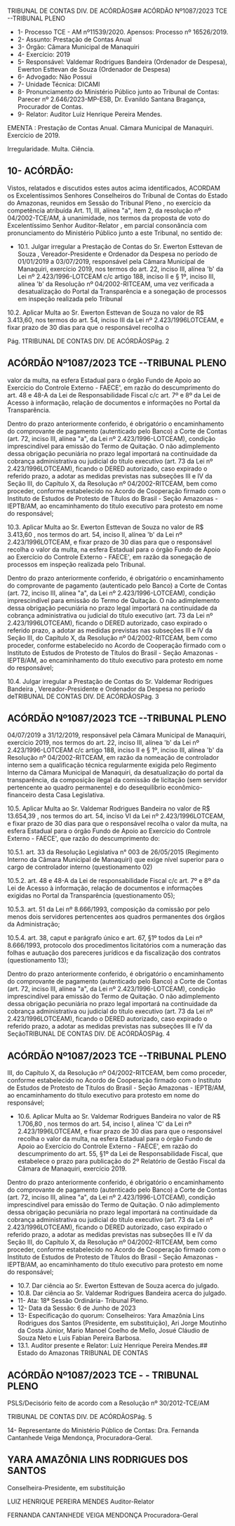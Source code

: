 TRIBUNAL DE CONTAS DIV. DE ACÓRDÃOS## ACÓRDÃO Nº1087/2023  TCE --TRIBUNAL PLENO

- 1- Processo TCE - AM nº11539/2020. Apensos: Processo nº  16526/2019.
- 2- Assunto: Prestação de Contas Anual
- 3- Órgão: Câmara Municipal de Manaquiri
- 4- Exercício: 2019
- 5- Responsável: Valdemar  Rodrigues  Bandeira  (Ordenador  de  Despesa),  Ewerton Esttevan de Souza (Ordenador de Despesa)
- 6- Advogado: Não Possui
- 7- Unidade Técnica: DICAMI
- 8- Pronunciamento  do  Ministério  Público  junto  ao  Tribunal  de  Contas: Parecer  nº 2.646/2023-MP-ESB, Dr. Evanildo Santana Bragança, Procurador de Contas.
- 9- Relator: Auditor Luiz Henrique Pereira Mendes.

EMENTA : Prestação  de  Contas  Anual. Câmara Municipal de Manaquiri. Exercício de 2019.

Irregularidade. Multa. Ciência.

## 10-  ACÓRDÃO:

Vistos, relatados e discutidos estes autos acima identificados, ACORDAM os Excelentíssimos Senhores Conselheiros do Tribunal de Contas do Estado do Amazonas, reunidos em Sessão do Tribunal Pleno , no exercício da competência atribuída Art. 11, III, alínea  "a",  item  2,  da  resolução  nº  04/2002-TCE/AM, à  unanimidade, nos  termos  da proposta de voto do Excelentíssimo Senhor Auditor-Relator , em parcial consonância com pronunciamento do Ministério Público junto a este Tribunal, no sentido de:

- 10.1. Julgar irregular a Prestação de Contas do Sr. Ewerton Esttevan de Souza ,  Vereador-Presidente e Ordenador da Despesa no período de 01/01/2019  a  03/07/2019,  responsável  pela  Câmara  Municipal  de Manaquiri, exercício 2019, nos termos do art. 22, inciso III, alínea 'b' da Lei nº 2.423/1996-LOTCEAM c/c artigo 188, inciso II e § 1º, inciso III, alínea  'b'  da  Resolução  nº  04/2002-RITCEAM,  uma  vez  verificada  a desatualização do Portal da Transparência e a sonegação de processos em inspeção realizada pelo Tribunal

10.2. Aplicar  Multa ao Sr.  Ewerton  Esttevan  de  Souza no  valor  de R$ 3.413,60, nos  termos  do  art.  54,  inciso  III  da  Lei  nº  2.423/1996LOTCEAM, e fixar prazo de 30 dias para que o responsável recolha o

Pág. 1TRIBUNAL DE CONTAS DIV. DE ACÓRDÃOSPág. 2

## ACÓRDÃO Nº1087/2023  TCE --TRIBUNAL PLENO

valor  da  multa,  na  esfera  Estadual  para  o  órgão  Fundo  de  Apoio  ao Exercício do Controle Externo - FAECE', em razão do descumprimento do art. 48 e 48-A da Lei de Responsabilidade Fiscal c/c art. 7º e 8º da Lei de Acesso à informação, relação de documentos e informações no Portal da Transparência.

Dentro do prazo anteriormente conferido, é obrigatório o encaminhamento  do  comprovante  de  pagamento  (autenticado  pelo Banco)  a Corte  de  Contas  (art.  72,  inciso  III,  alínea  "a", da  Lei  nº 2.423/1996-LOTCEAM),  condição  imprescindível  para  emissão  do Termo de Quitação. O não adimplemento dessa obrigação pecuniária no prazo legal importará na continuidade da cobrança administrativa ou judicial do título executivo (art. 73 da Lei nº 2.423/1996LOTCEAM), ficando  o  DERED  autorizado,  caso  expirado  o  referido prazo, a adotar as medidas previstas nas subseções III e IV da Seção III, do  Capítulo  X, da  Resolução  nº  04/2002-RITCEAM,  bem  como proceder, conforme estabelecido no Acordo de Cooperação firmado com o Instituto de Estudos de Protesto de Títulos do Brasil - Seção Amazonas - IEPTB/AM, ao encaminhamento do título executivo para protesto em nome do responsável;

10.3. Aplicar  Multa ao Sr.  Ewerton  Esttevan  de  Souza no  valor  de R$ 3.413,60 , nos termos do art. 54, inciso II, alínea 'b' da Lei nº 2.423/1996LOTCEAM, e fixar prazo de 30 dias para que o responsável recolha o valor  da  multa,  na  esfera  Estadual  para  o  órgão  Fundo  de  Apoio  ao Exercício do Controle Externo - FAECE', em razão da sonegação de processos em inspeção realizada pelo Tribunal.

Dentro do prazo anteriormente conferido, é obrigatório o encaminhamento  do  comprovante  de  pagamento  (autenticado  pelo Banco)  a Corte  de  Contas  (art.  72,  inciso  III,  alínea  "a", da  Lei  nº 2.423/1996-LOTCEAM),  condição  imprescindível  para  emissão  do Termo de Quitação. O não adimplemento dessa obrigação pecuniária no prazo legal importará na continuidade da cobrança administrativa ou judicial do título executivo (art. 73 da Lei nº 2.423/1996LOTCEAM), ficando  o  DERED  autorizado,  caso  expirado  o  referido prazo, a adotar as medidas previstas nas subseções III e IV da Seção III, do  Capítulo  X, da  Resolução  nº  04/2002-RITCEAM,  bem  como proceder, conforme estabelecido no Acordo de Cooperação firmado com o Instituto de Estudos de Protesto de Títulos do Brasil - Seção Amazonas - IEPTB/AM, ao encaminhamento do título executivo para protesto em nome do responsável;

10.4. Julgar irregular a  Prestação de Contas do Sr. Valdemar Rodrigues Bandeira , Vereador-Presidente e Ordenador da Despesa no período deTRIBUNAL DE CONTAS DIV. DE ACÓRDÃOSPág. 3

## ACÓRDÃO Nº1087/2023  TCE --TRIBUNAL PLENO

04/07/2019  a  31/12/2019,  responsável  pela  Câmara  Municipal  de Manaquiri, exercício 2019, nos termos do art. 22, inciso III, alínea 'b' da Lei nº 2.423/1996-LOTCEAM c/c artigo 188, inciso II e § 1º, inciso III, alínea 'b' da Resolução nº 04/2002-RITCEAM, em razão da nomeação de controlador interno sem a qualificação técnica regularmente exigida pelo Regimento  Interno da Câmara  Municipal de Manaquiri, da desatualização  do  portal  da  transparência,  da  composição  ilegal  da comissão de licitação (sem servidor pertencente ao quadro permanente) e do desequilíbrio econômico-financeiro desta Casa Legislativa.

10.5. Aplicar Multa ao Sr.  Valdemar Rodrigues Bandeira no valor de R$ 13.654,39 , nos  termos  do  art.  54,  inciso  VI  da  Lei  nº  2.423/1996LOTCEAM, e fixar prazo de 30 dias para que o responsável recolha o valor  da  multa,  na  esfera  Estadual  para  o  órgão  Fundo  de  Apoio  ao Exercício do Controle Externo - FAECE', que razão do descumprimento do:

10.5.1. art. 33 da Resolução Legislativa n° 003 de 26/05/2015 (Regimento Interno  da  Câmara Municipal  de  Manaquiri) que  exige  nível  superior  para  o  cargo  de  controlador interno (questionamento 02)

10.5.2. art. 48 e 48-A da Lei de responsabilidade Fiscal c/c art. 7º  e  8º  da  Lei  de  Acesso  à  informação,  relação  de documentos e informações exigidas no Portal da Transparência (questionamento 05);

10.5.3. art. 51 da Lei nº 8.666/1993, composição da comissão por pelo menos dois servidores pertencentes aos quadros permanentes dos órgãos da Administração;

10.5.4. art. 38, caput e parágrafo único e art. 67, §1º todos da Lei nº 8.666/1993, protocolo dos procedimentos licitatórios com a numeração das folhas e autuação dos pareceres jurídicos e da fiscalização dos contratos (questionamento 13);

Dentro do prazo anteriormente conferido, é obrigatório o encaminhamento  do  comprovante  de  pagamento  (autenticado  pelo Banco)  a  Corte  de  Contas  (art.  72,  inciso  III,  alínea  "a", da  Lei  nº 2.423/1996-LOTCEAM),  condição  imprescindível  para  emissão  do Termo de Quitação. O não adimplemento dessa obrigação pecuniária no prazo legal importará na continuidade da cobrança administrativa ou judicial do título executivo (art. 73 da Lei nº 2.423/1996LOTCEAM), ficando  o  DERED  autorizado,  caso  expirado  o  referido prazo, a adotar as medidas previstas nas subseções III e IV da SeçãoTRIBUNAL DE CONTAS DIV. DE ACÓRDÃOSPág. 4

## ACÓRDÃO Nº1087/2023  TCE --TRIBUNAL PLENO

III, do  Capítulo  X, da  Resolução  nº  04/2002-RITCEAM,  bem  como proceder, conforme estabelecido no Acordo de Cooperação firmado com o Instituto de Estudos de Protesto de Títulos do Brasil - Seção Amazonas - IEPTB/AM, ao encaminhamento do título executivo para protesto em nome do responsável;

- 10.6. Aplicar Multa ao Sr. Valdemar Rodrigues Bandeira no valor de R$ 1.706,80 , nos termos do art. 54, inciso I, alínea 'C' da Lei nº 2.423/1996LOTCEAM, e fixar prazo de 30 dias para que o responsável recolha o valor  da  multa,  na  esfera  Estadual  para  o  órgão  Fundo  de  Apoio  ao Exercício do Controle Externo - FAECE', em razão do descumprimento do  art.  55,  §1º  da  Lei  de  Responsabilidade  Fiscal,  que  estabelece  o prazo para publicação do 2º Relatório de Gestão Fiscal da Câmara de Manaquiri, exercício 2019.

Dentro do prazo anteriormente conferido, é obrigatório o encaminhamento  do  comprovante  de  pagamento  (autenticado  pelo Banco)  a Corte  de  Contas  (art.  72,  inciso  III,  alínea  "a", da  Lei  nº 2.423/1996-LOTCEAM),  condição  imprescindível  para  emissão  do Termo de Quitação. O não adimplemento dessa obrigação pecuniária no prazo legal importará na continuidade da cobrança administrativa ou judicial do título executivo (art. 73 da Lei nº 2.423/1996LOTCEAM), ficando  o  DERED  autorizado,  caso  expirado  o  referido prazo, a adotar as medidas previstas nas subseções III e IV da Seção III, do  Capítulo  X, da  Resolução  nº  04/2002-RITCEAM,  bem  como proceder, conforme estabelecido no Acordo de Cooperação firmado com o Instituto de Estudos de Protesto de Títulos do Brasil - Seção Amazonas - IEPTB/AM, ao encaminhamento do título executivo para protesto em nome do responsável;

- 10.7. Dar ciência ao Sr. Ewerton Esttevan de Souza acerca do julgado.
- 10.8. Dar ciência ao Sr. Valdemar Rodrigues Bandeira acerca do julgado.
- 11-  Ata: 18ª Sessão Ordinária- Tribunal Pleno.
- 12-  Data da Sessão: 6 de Junho de 2023
- 13-  Especificação do quorum: Conselheiros: Yara Amazônia Lins Rodrigues dos Santos (Presidente, em substituição), Ari Jorge Moutinho da Costa Júnior, Mario Manoel Coelho de Mello, Josué Cláudio de Souza Neto e Luis Fabian Pereira Barbosa.
- 13.1. Auditor presente e Relator: Luiz Henrique Pereira Mendes.## Estado do Amazonas TRIBUNAL DE CONTAS

## ACÓRDÃO Nº1087/2023  TCE - - TRIBUNAL PLENO

PSLS/Decisório feito de acordo com a Resolução nº 30/2012-TCE/AM

TRIBUNAL DE CONTAS DIV. DE ACÓRDÃOSPág. 5

14-  Representante do Ministério Público de Contas: Dra. Fernanda Cantanhede Veiga Mendonça, Procuradora-Geral.

## YARA AMAZÔNIA LINS RODRIGUES DOS SANTOS

Conselheira-Presidente, em substituição

LUIZ HENRIQUE PEREIRA MENDES Auditor-Relator

FERNANDA CANTANHEDE VEIGA MENDONÇA Procuradora-Geral